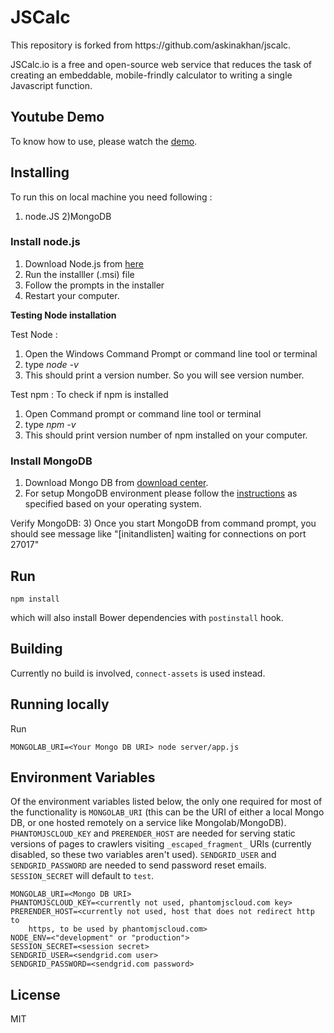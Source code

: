 # JSCalc

<p>This repository is forked from https://github.com/askinakhan/jscalc.

JSCalc.io is a free and open-source web service that reduces the task of creating an embeddable, mobile-frindly calculator to writing a single Javascript function.</p>

<h2> Youtube Demo </h2>
To know how to use, please watch the <a href="https://www.youtube.com/watch?v=rZ4JfD-YdZY&list=RDrZ4JfD-YdZY">demo</a>.

## Installing

To run this on local machine you need following :
1) node.JS
2)MongoDB


### Install node.js

1) Download Node.js from <a href = "https://nodejs.org/en/download/">here</a>
2) Run the installler (.msi) file
3) Follow the prompts in the installer 
4) Restart your computer.

<b>Testing Node installation</b>

Test Node : 
1) Open the Windows Command Prompt or command line tool or terminal
2) type <i> node -v </i>
3) This should print a version number. So you will see version number.

Test npm : 
To check if npm is installed 
1) Open Command prompt or command line tool or terminal
2) type <i> npm -v </i>
3) This should print version number of npm installed on your computer.

### Install MongoDB

1) Download Mongo DB from <a href="https://www.mongodb.com/download-center?_ga=2.33066110.1905691052.1524679894-1233068672.1520485505#production">download center</a>.
2) For setup MongoDB environment please follow the <a href="https://docs.mongodb.com/manual/tutorial/install-mongodb-on-windows/">instructions</a> as specified based on your operating system.

Verify MongoDB:
3) Once you start MongoDB from command prompt, you should see message like "[initandlisten] waiting for connections on port 27017"

## Run

    npm install

which will also install Bower dependencies with `postinstall` hook.

## Building

Currently no build is involved, `connect-assets` is used instead.

## Running locally

Run

    MONGOLAB_URI=<Your Mongo DB URI> node server/app.js

## Environment Variables

Of the environment variables listed below, the only one required for most of the functionality is `MONGOLAB_URI` (this can be the URI of either a local Mongo DB, or one hosted remotely on a service like Mongolab/MongoDB). `PHANTOMJSCLOUD_KEY` and `PRERENDER_HOST` are needed for serving static versions of pages to crawlers visiting `_escaped_fragment_` URIs (currently disabled, so these two variables aren't used). `SENDGRID_USER` and `SENDGRID_PASSWORD` are needed to send password reset emails. `SESSION_SECRET` will default to `test`.

    MONGOLAB_URI=<Mongo DB URI>
    PHANTOMJSCLOUD_KEY=<currently not used, phantomjscloud.com key>
    PRERENDER_HOST=<currently not used, host that does not redirect http to
        https, to be used by phantomjscloud.com>
    NODE_ENV=<"development" or "production">
    SESSION_SECRET=<session secret>
    SENDGRID_USER=<sendgrid.com user>
    SENDGRID_PASSWORD=<sendgrid.com password>

## License

MIT
